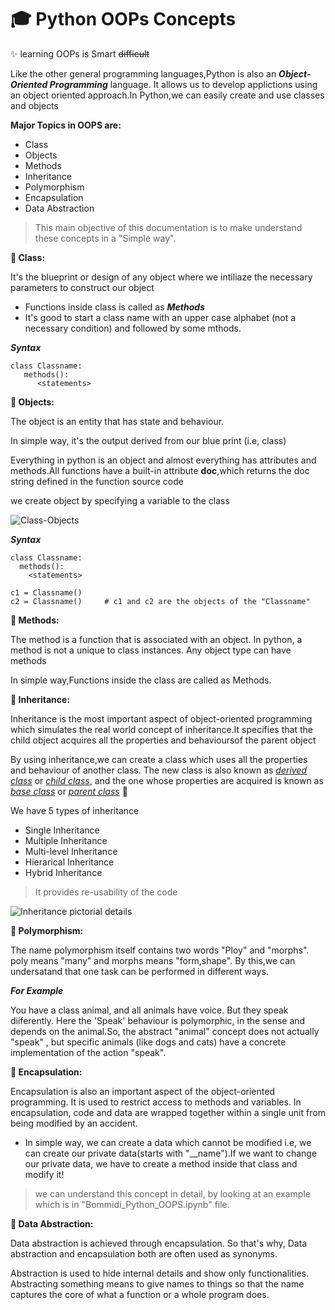  # :mortar_board: Python OOPs Concepts

:sparkles: learning OOPs is Smart ~~difficult~~

Like the other general programming languages,Python is also an ***Object-Oriented Programming*** language.
It allows us to develop applictions using an object oriented approach.In Python,we can easily create and use classes and objects

**Major Topics in OOPS are:**

- Class
- Objects
- Methods
- Inheritance
- Polymorphism
- Encapsulation
- Data Abstraction


> This main objective of this documentation is to make understand these concepts in a "Simple way".

**:mag_right: Class:**

 It's the blueprint or design of any object where we intiliaze the necessary parameters to construct our object
 
+ Functions inside class is called as ***Methods***
+ It's good to start a class name with an upper case alphabet (not a necessary condition) and followed by some mthods.


***Syntax***
```
class Classname:
   methods():
      <statements>
```

**:mag_right: Objects:**


The object is an entity that has state and behaviour.

In simple way, it's the output derived from our blue print (i.e, class)

Everything in python is an object and almost everything has attributes and methods.All functions have a built-in attribute **doc**,which returns the doc string defined in the function source code 

we create object by specifying a variable to the class

 ![Class-Objects](https://github.com/bgayathri0606/Open-contributions/blob/master/Github%20images/oop_car.jpg)

***Syntax***
```
class Classname:
  methods():
    <statements>
   
c1 = Classname()
c2 = Classname()     # c1 and c2 are the objects of the "Classname"
```
**:mag_right: Methods:**

The method is a function that is associated with an object. In python, a method is not a unique to class instances. Any object type can have methods

In simple way,Functions inside the class are called as Methods.

**:mag_right: Inheritance:**

Inheritance is the most important aspect of object-oriented programming which simulates the real world concept of inheritance.It specifies that the child object acquires all the properties and behavioursof the parent object

By using inheritance,we can create a class which uses all the properties and behaviour of another class. The new class is also known as *<ins>derived class</ins>* or *<ins>child class</ins>*, and the one whose properties are acquired is known as *<ins>base class</ins>* or  *<ins>parent class</ins>* :dna:

We have 5 types of inheritance 
- Single Inheritance
- Multiple Inheritance
- Multi-level Inheritance
- Hierarical Inheritance
- Hybrid Inheritance

> It provides re-usability of the code

![Inheritance pictorial details](https://github.com/bgayathri0606/Open-contributions/blob/master/Github%20images/inheritance.jpg)

**:mag_right: Polymorphism:**

The name polymorphism itself contains two words "Ploy" and "morphs". poly means "many" and morphs means "form,shape". By this,we can undersatand that one task can be performed in different ways.

***For Example***

You have a class animal, and all animals have voice. But they speak diiferently. Here the 'Speak' behaviour is polymorphic, in the sense and depends on the animal.So, the abstract "animal" concept does not actually "speak" , but specific animals (like dogs and cats) have a concrete implementation of the action "speak".

**:mag_right: Encapsulation:**

Encapsulation is also an important aspect of the object-oriented programming. It is used to restrict access to methods and variables. In encapsulation, code and data are wrapped together within a single unit from being modified by an accident.

   - In simple way, we can create a data which cannot be modified i.e, we can create our private data(starts with "__name").If we want to change our private data, we have to create a method inside that class and modify it!
   
   > we can understand this concept in detail, by looking at an example which is in "Bommidi_Python_OOPS.ipynb" file.

**:mag_right: Data Abstraction:**

Data abstraction is achieved through encapsulation. So that's why, Data abstraction and encapsulation both are often used as synonyms. 

Abstraction is used to hide internal details and show only functionalities. Abstracting something means to give names to things so that the name captures the core of what a function or a whole program does.










		



